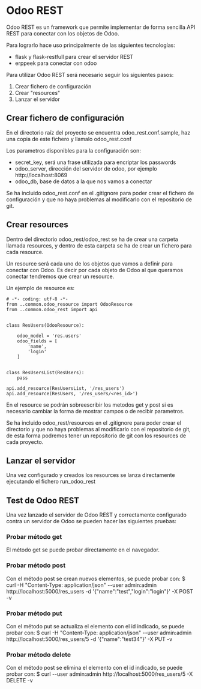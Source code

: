 # Odoo REST

Odoo REST es un framework que permite implementar de forma sencilla API REST
para conectar con los objetos de Odoo.

Para lograrlo hace uso principalmente de las siguientes tecnologías:
* flask y flask-restfull para crear el servidor REST
* erppeek para conectar con odoo

Para utilizar Odoo REST será necesario seguir los siguientes pasos:
1. Crear fichero de configuración
2. Crear "resources"
3. Lanzar el servidor

## Crear fichero de configuración
En el directorio raíz del proyecto se encuentra odoo_rest.conf.sample, haz una
copia de este fichero y llamalo odoo_rest.conf

Los parametros disponibles para la configuración son:
* secret_key, será una frase utilizada para encriptar los passwords
* odoo_server, dirección del servidor de odoo, por ejemplo http://localhost:8069
* odoo_db, base de datos a la que nos vamos a conectar

Se ha incluido odoo_rest.conf en el .gitignore para poder crear el fichero de
configuración y que no haya problemas al modificarlo con el repositorio de git.

## Crear resources
Dentro del directorio odoo_rest/odoo_rest se ha de crear una carpeta llamada
resources, y dentro de esta carpeta se ha de crear un fichero para cada
resource.

Un resource será cada uno de los objetos que vamos a definir para conectar con
Odoo. Es decir por cada objeto de Odoo al que queramos conectar tendremos que
crear un resource.

Un ejemplo de resource es:
```
# -*- coding: utf-8 -*-
from ..common.odoo_resource import OdooResource
from ..common.odoo_rest import api


class ResUsers(OdooResource):

    odoo_model = 'res.users'
    odoo_fields = [
        'name',
        'login'
    ]


class ResUsersList(ResUsers):
    pass

api.add_resource(ResUsersList, '/res_users')
api.add_resource(ResUsers, '/res_users/<res_id>')
```
En el resource se podrán sobreescribir los metodos get y post si es necesario
cambiar la forma de mostrar campos o de recibir parametros.

Se ha incluido odoo_rest/resources en el .gitignore para poder crear el
directorio y que no haya problemas al modificarlo con el repositorio de git,
de esta forma podremos tener un repositorio de git con los resources de cada
proyecto.

## Lanzar el servidor
Una vez configurado y creados los resources se lanza directamente ejecutando
el fichero run_odoo_rest

## Test de Odoo REST
Una vez lanzado el servidor de Odoo REST y correctamente configurado contra
un servidor de Odoo se pueden hacer las siguientes pruebas:

### Probar método get
El método get se puede probar directamente en el navegador.

### Probar método post
Con el método post se crean nuevos elementos, se puede probar con:
$ curl -H "Content-Type: application/json" --user admin:admin http://localhost:5000/res_users -d '{"name":"test","login":"login"}' -X POST -v

### Probar método put
Con el método put se actualiza el elemento con el id indicado, se puede probar con:
$ curl -H "Content-Type: application/json" --user admin:admin http://localhost:5000/res_users/5 -d '{"name":"test34"}' -X PUT -v

### Probar método delete
Con el método post se elimina el elemento con el id indicado, se puede probar con:
$ curl --user admin:admin http://localhost:5000/res_users/5 -X DELETE -v
